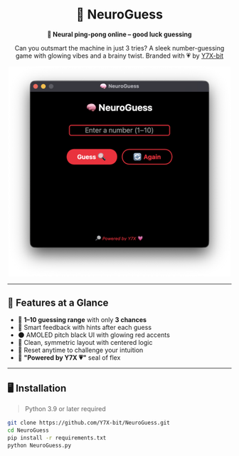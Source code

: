 <div align="center">

# 🧠 NeuroGuess
**🧠 Neural ping-pong online – good luck guessing**

Can you outsmart the machine in just 3 tries?
A sleek number-guessing game with glowing vibes and a brainy twist.
Branded with 💗 by [Y7X-bit](https://github.com/Y7X-bit)

<img src="assets/1.png" alt="NeuroGuess UI" width="500"/>

</div>

---

## 🌟 Features at a Glance

- 🔢 **1–10 guessing range** with only **3 chances**
- 🧠 Smart feedback with hints after each guess
- 🌑 AMOLED pitch black UI with glowing red accents
- 🧼 Clean, symmetric layout with centered logic
- 🔁 Reset anytime to challenge your intuition
- 🔎 **"Powered by Y7X 💗"** seal of flex

---


## 🖥️ Installation

> Python 3.9 or later required

```bash
git clone https://github.com/Y7X-bit/NeuroGuess.git
cd NeuroGuess
pip install -r requirements.txt
python NeuroGuess.py